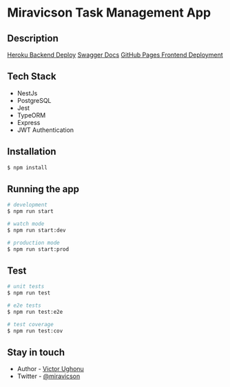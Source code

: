 # Miravicson Task Management App 
## Description

[Heroku Backend Deploy](https://miravicson-task-management.herokuapp.com)
[Swagger Docs](https://miravicson-task-management.herokuapp.com/docs)
[GitHub Pages Frontend Deployment](https://miravicson.github.io/task-management-frontend)

## Tech Stack

* NestJs
* PostgreSQL
* Jest
* TypeORM
* Express
* JWT Authentication

## Installation

```bash
$ npm install
```

## Running the app

```bash
# development
$ npm run start

# watch mode
$ npm run start:dev

# production mode
$ npm run start:prod
```

## Test

```bash
# unit tests
$ npm run test

# e2e tests
$ npm run test:e2e

# test coverage
$ npm run test:cov
```

## Stay in touch

- Author - [Victor Ughonu](https://miravicson.com)
- Twitter - [@miravicson](https://twitter.com/miravicson)

